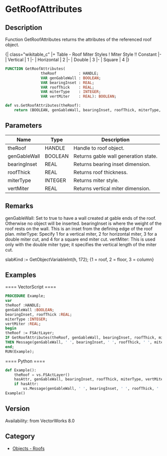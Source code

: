 # GetRoofAttributes

## Description
Function GetRoofAttributes returns the attributes of the referenced roof object.

{| class="wikitable_c"
|+ Table - Roof Miter Styles
! Miter Style !! Constant
|-
| Vertical
| 1
|-
| Horizontal
| 2
|-
| Double
| 3
|-
| Square
| 4
|}

```pascal
FUNCTION GetRoofAttributes(
				theRoof          : HANDLE;
				VAR genGableWall : BOOLEAN;
				VAR bearingInset : REAL;
				VAR roofThick    : REAL;
				VAR miterType    : INTEGER;
				VAR vertMiter    : REAL): BOOLEAN;
```

```python
def vs.GetRoofAttributes(theRoof):
    return (BOOLEAN, genGableWall, bearingInset, roofThick, miterType, vertMiter)
```

## Parameters
|Name|Type|Description|
|---|---|---|
|theRoof|HANDLE|Handle to roof object.|
|genGableWall|BOOLEAN|Returns gable wall generation state.|
|bearingInset|REAL|Returns bearing inset dimension.|
|roofThick|REAL|Returns roof thickness.|
|miterType|INTEGER|Returns miter style.|
|vertMiter|REAL|Returns vertical miter dimension.|

## Remarks
genGableWall: Set to true to have a wall created at gable ends of the roof.  Otherwise no object will be inserted.
bearingInset  is where the weight of the roof rests on the wall.  This is an inset from the defining edge of the roof plan.
miterType: Specify 1 for a vertical miter, 2 for horizontal miter, 3 for a double miter cut, and 4 for a square end miter cut.
vertMiter: This is used only with the double miter type; it specifies the vertical length of the miter cut.



slabKind := GetObjectVariableInt(h, 172); {1 = roof, 2 = floor, 3 = column}

## Examples
==== VectorScript ====
```pascal
PROCEDURE Example;
var
theRoof :HANDLE;
genGableWall :BOOLEAN; 
bearingInset, roofThick :REAL; 
miterType :INTEGER; 
vertMiter :REAL;
begin
theRoof := FSActLayer;
IF GetRoofAttributes(theRoof, genGableWall, bearingInset, roofThick, miterType, vertMiter)
THEN Message(genGableWall, ' ', bearingInset, ' ', roofThick, ' ', miterType, ' ', vertMiter);
end;
RUN(Example);
```
==== Python ====
```python
def Example():
	theRoof = vs.FSActLayer()
	hasAttr, genGableWall, bearingInset, roofThick, miterType, vertMiter = vs.GetRoofAttributes(theRoof)
	if hasAttr:
		vs.Message(genGableWall, ' ', bearingInset, ' ', roofThick, ' ', miterType, ' ', vertMiter)
Example()
```

## Version
Availability: from VectorWorks 8.0

## Category
* [Objects - Roofs](../Categories/Objects%20-%20Roofs.md)
